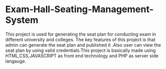 # Exam-Hall-Seating-Management-System
This project is used for generating the seat plan for conducting exam in different university and colleges. The key features of this project is that admin can generate the seat plan and published it .Also user can view the seat plan by using valid credentials.This project is basically made using HTML,CSS,JAVASCRIPT as front end technology and PHP as server side langauge. 
